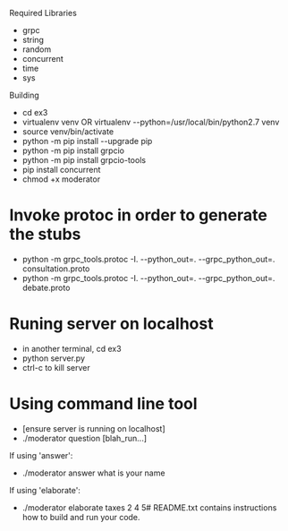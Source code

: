 Required Libraries
- grpc
- string
- random
- concurrent
- time
- sys

Building
- cd ex3
- virtualenv venv OR virtualenv --python=/usr/local/bin/python2.7 venv
- source venv/bin/activate
- python -m pip install --upgrade pip
- python -m pip install grpcio
- python -m pip install grpcio-tools
- pip install concurrent
- chmod +x moderator

# Invoke protoc in order to generate the stubs
- python -m grpc_tools.protoc -I. --python_out=. --grpc_python_out=. consultation.proto
- python -m grpc_tools.protoc -I. --python_out=. --grpc_python_out=. debate.proto

# Runing server on localhost
- in another terminal, cd ex3
- python server.py
- ctrl-c to kill server

# Using command line tool
- [ensure server is running on localhost]
- ./moderator <answer OR elaborate> question [blah_run...]

If using 'answer':
- ./moderator answer what is your name

If using 'elaborate':
- ./moderator elaborate taxes 2 4 5# README.txt contains instructions how to build and run your code.
